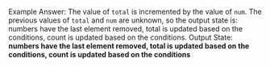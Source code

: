 Example Answer:
The value of `total` is incremented by the value of `num`. The previous values of `total` and `num` are unknown, so the output state is: numbers have the last element removed, total is updated based on the conditions, count is updated based on the conditions.
Output State: **numbers have the last element removed, total is updated based on the conditions, count is updated based on the conditions**